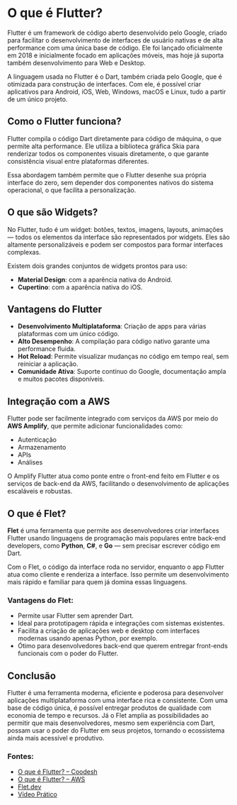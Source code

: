 # O que é Flutter?

Flutter é um framework de código aberto desenvolvido pelo Google, criado para facilitar o desenvolvimento de interfaces de usuário nativas e de alta performance com uma única base de código. Ele foi lançado oficialmente em 2018 e inicialmente focado em aplicações móveis, mas hoje já suporta também desenvolvimento para Web e Desktop.

A linguagem usada no Flutter é o Dart, também criada pelo Google, que é otimizada para construção de interfaces. Com ele, é possível criar aplicativos para Android, iOS, Web, Windows, macOS e Linux, tudo a partir de um único projeto.

## Como o Flutter funciona?

Flutter compila o código Dart diretamente para código de máquina, o que permite alta performance. Ele utiliza a biblioteca gráfica Skia para renderizar todos os componentes visuais diretamente, o que garante consistência visual entre plataformas diferentes.

Essa abordagem também permite que o Flutter desenhe sua própria interface do zero, sem depender dos componentes nativos do sistema operacional, o que facilita a personalização.

## O que são Widgets?

No Flutter, tudo é um widget: botões, textos, imagens, layouts, animações — todos os elementos da interface são representados por widgets. Eles são altamente personalizáveis e podem ser compostos para formar interfaces complexas.

Existem dois grandes conjuntos de widgets prontos para uso:
- **Material Design**: com a aparência nativa do Android.
- **Cupertino**: com a aparência nativa do iOS.

## Vantagens do Flutter

- **Desenvolvimento Multiplataforma**: Criação de apps para várias plataformas com um único código.
- **Alto Desempenho**: A compilação para código nativo garante uma performance fluida.
- **Hot Reload**: Permite visualizar mudanças no código em tempo real, sem reiniciar a aplicação.
- **Comunidade Ativa**: Suporte contínuo do Google, documentação ampla e muitos pacotes disponíveis.

## Integração com a AWS

Flutter pode ser facilmente integrado com serviços da AWS por meio do **AWS Amplify**, que permite adicionar funcionalidades como:
- Autenticação
- Armazenamento
- APIs
- Análises

O Amplify Flutter atua como ponte entre o front-end feito em Flutter e os serviços de back-end da AWS, facilitando o desenvolvimento de aplicações escaláveis e robustas.
## O que é Flet?

**Flet** é uma ferramenta que permite aos desenvolvedores criar interfaces Flutter usando linguagens de programação mais populares entre back-end developers, como **Python**, **C#**, e **Go** — sem precisar escrever código em Dart.

Com o Flet, o código da interface roda no servidor, enquanto o app Flutter atua como cliente e renderiza a interface. Isso permite um desenvolvimento mais rápido e familiar para quem já domina essas linguagens.

### Vantagens do Flet:
- Permite usar Flutter sem aprender Dart.
- Ideal para prototipagem rápida e integrações com sistemas existentes.
- Facilita a criação de aplicações web e desktop com interfaces modernas usando apenas Python, por exemplo.
- Ótimo para desenvolvedores back-end que querem entregar front-ends funcionais com o poder do Flutter.
## Conclusão

Flutter é uma ferramenta moderna, eficiente e poderosa para desenvolver aplicações multiplataforma com uma interface rica e consistente. Com uma base de código única, é possível entregar produtos de qualidade com economia de tempo e recursos.
Já o Flet amplia as possibilidades ao permitir que mais desenvolvedores, mesmo sem experiência com Dart, possam usar o poder do Flutter em seus projetos, tornando o ecossistema ainda mais acessível e produtivo.
### Fontes:
- [O que é Flutter? – Coodesh](https://coodesh.com/blog/dicionario/o-que-e-flutter/)
- [O que é Flutter? – AWS](https://aws.amazon.com/pt/what-is/flutter/)
- [Flet.dev](https://flet.dev)
- [Vídeo Prático](https://www.youtube.com/watch?v=GSRg2EHyhZs)
